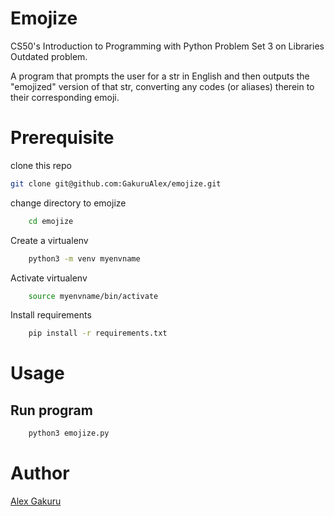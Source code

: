 # Emojize #

CS50's Introduction to Programming with Python Problem Set 3 on Libraries
Outdated problem.

A program that prompts the user for a str in English and then outputs the "emojized" version of that str, converting any codes (or aliases) therein to their corresponding emoji.

# Prerequisite #
clone this repo 

```bash
git clone git@github.com:GakuruAlex/emojize.git
```

change directory to emojize

```bash
    cd emojize
```

Create a virtualenv

```bash
    python3 -m venv myenvname
```

Activate virtualenv

```bash
    source myenvname/bin/activate
```

Install requirements

```bash
    pip install -r requirements.txt
```

# Usage #

## Run program ##

```bash
    python3 emojize.py
```
# Author #

[Alex Gakuru](https://github.com/GakuruAlex)